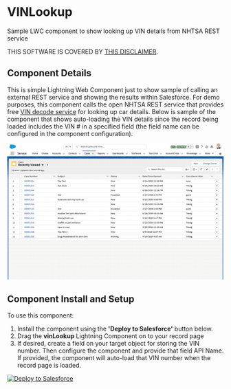# VINLookup
Sample LWC component to show looking up VIN details from NHTSA REST service

THIS SOFTWARE IS COVERED BY [THIS DISCLAIMER](https://raw.githubusercontent.com/thedges/Disclaimer/master/disclaimer.txt).

## Component Details
This is simple Lightning Web Component just to show sample of calling an external REST service and showing the results within Salesforce. For demo purposes, this component calls the open NHTSA REST service that provides free [VIN decode service](https://vpic.nhtsa.dot.gov/api/) for looking up car details. Below is sample of the component that shows auto-loading the VIN details since the record being loaded includes the VIN # in a specified field (the field name can be configured in the component configuration).

![alt text](https://github.com/thedges/VINLookup/blob/master/VINLookup.gif "Sample Image")

## Component Install and Setup

To use this component:
1. Install the component using the **'Deploy to Salesforce'** button below.
2. Drag the **vinLookup** Lightning Component on to your record page
3. If desired, create a field on your target object for storing the VIN number. Then configure the component and provide that field API Name. If provided, the component will auto-load that VIN number when the record page is loaded.

<a href="https://githubsfdeploy.herokuapp.com">
  <img alt="Deploy to Salesforce"
       src="https://raw.githubusercontent.com/afawcett/githubsfdeploy/master/deploy.png">
</a>
